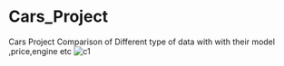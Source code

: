 
# Cars_Project
Cars Project
Comparison of Different type of data with  with their model ,price,engine etc
![c1](https://user-images.githubusercontent.com/84202477/120886001-58b20880-c609-11eb-96f8-664bd4465fd6.PNG)
